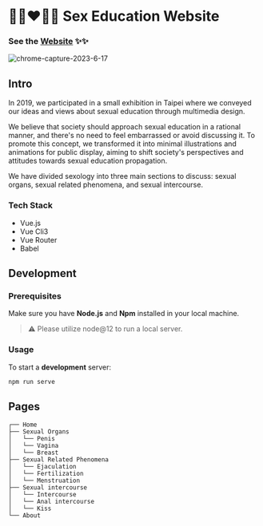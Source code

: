 # 👩🏻‍❤️‍👩🏼 Sex Education Website 

### See the [Website](https://viboloveyou12.github.io/SexEducation-Website/#/) ✨✨

![chrome-capture-2023-6-17](https://github.com/viboloveyou12/SexEducation-Website/assets/29854567/2783bcc1-4b05-4349-9306-bce2032b4712)

## Intro
In 2019, we participated in a small exhibition in Taipei where we conveyed our ideas and views about sexual education through multimedia design.

We believe that society should approach sexual education in a rational manner, and there's no need to feel embarrassed or avoid discussing it. To promote this concept, we transformed it into minimal illustrations and animations for public display, aiming to shift society's perspectives and attitudes towards sexual education propagation.

We have divided sexology into three main sections to discuss: sexual organs, sexual related phenomena, and sexual intercourse.

### Tech Stack
* Vue.js
* Vue Cli3
* Vue Router
* Babel

## Development

### Prerequisites

Make sure you have **Node.js** and **Npm** installed in your local machine.
> ⚠️ Please utilize node@12 to run a local server.
### Usage

To start a **development** server:

```bash
npm run serve
```

## Pages
```
┌── Home
├── Sexual Organs
│   └── Penis
│   └── Vagina
│   └── Breast
├── Sexual Related Phenomena
│   └── Ejaculation
│   └── Fertilization
│   └── Menstruation
├── Sexual intercourse
│   └── Intercourse
│   └── Anal intercourse
│   └── Kiss
└── About
```


